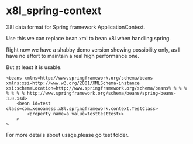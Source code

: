 # x8l_spring-context

X8l data format for Spring framework ApplicationContext.

Use this we can replace bean.xml to bean.x8l when handling spring.

Right now we have a shabby demo version showing possibility only,
as I have no effort to maintain a real high performance one.

But at least it is usable.

```
<beans xmlns=http://www.springframework.org/schema/beans xmlns:xsi=http://www.w3.org/2001/XMLSchema-instance xsi:schemaLocation=http://www.springframework.org/schema/beans% % % % % % % % http://www.springframework.org/schema/beans/spring-beans-3.0.xsd>
    <bean id=test class=com.xenoamess.x8l.springframework.context.TestClass>
        <property name=a value=testtesttest>>
    >
>
```

For more details about usage,please go test folder.